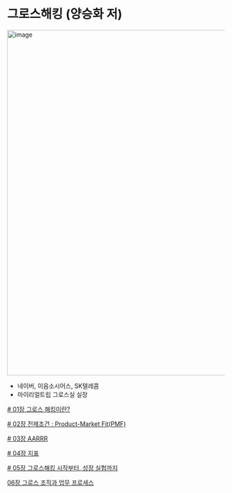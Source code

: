 # 그로스해킹 (양승화 저)
<img width="800" alt="image" src="https://github.com/user-attachments/assets/5facb8a5-a843-460a-b62d-cfb52d79fbd2" />

- 네이버, 이음소시어스, SK텔레콤
- 마이리얼트립 그로스실 실장


[# 01장 그로스 해킹이란?](https://github.com/KoreanTuna/Book-Study/blob/main/01%EC%9E%A5%20%EA%B7%B8%EB%A1%9C%EC%8A%A4%20%ED%95%B4%ED%82%B9%EC%9D%B4%EB%9E%80.md)

[# 02장 전제조건 : Product-Market Fit(PMF)
](https://github.com/KoreanTuna/Book-Study/blob/main/02%EC%9E%A5%20%EC%A0%84%EC%A0%9C%EC%A1%B0%EA%B1%B4%20%3A%20Product-Market%20Fit(PMF).md)

[# 03장 AARRR](https://github.com/KoreanTuna/Book-Study/blob/main/03%EC%9E%A5%20AARRR.md)

[# 04장 지표](https://github.com/KoreanTuna/Book-Study/blob/main/04%EC%9E%A5%20%EC%A7%80%ED%91%9C.md)

[# 05장 그로스해킹 시작부터, 성장 실험까지](https://github.com/KoreanTuna/Book-Study/blob/main/05%EC%9E%A5%20%EA%B7%B8%EB%A1%9C%EC%8A%A4%ED%95%B4%ED%82%B9%20%EC%8B%9C%EC%9E%91%EB%B6%80%ED%84%B0%2C%20%EC%84%B1%EC%9E%A5%20%EC%8B%A4%ED%97%98%EA%B9%8C%EC%A7%80.md)

[06장 그로스 조직과 업무 프로세스](https://github.com/KoreanTuna/Book-Study/blob/main/06%EC%9E%A5%20%EA%B7%B8%EB%A1%9C%EC%8A%A4%20%EC%A1%B0%EC%A7%81%EA%B3%BC%20%EC%97%85%EB%AC%B4%20%ED%94%84%EB%A1%9C%EC%84%B8%EC%8A%A4.md)
